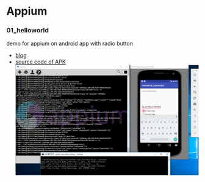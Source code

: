 
# Appium

### 01_helloworld ###
demo for appium on android app with radio button  
* [blog](http://katazen.blogspot.tw/2016/09/0182-android-radio-button-example-ui.html)  
* [source code of APK](https://github.com/vash-hsu/android/tree/master/HelloWorld_radiobutton)  
![screenshot of appium](01_helloworld/illustration_01/version_1-1.PNG)

